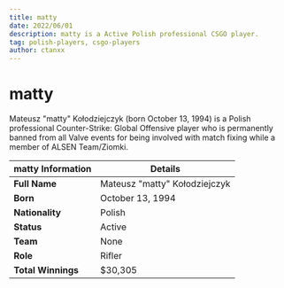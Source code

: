 ```yaml
---
title: matty
date: 2022/06/01
description: matty is a Active Polish professional CSGO player.
tag: polish-players, csgo-players
author: ctanxx
---
```


# matty

Mateusz "matty" Kołodziejczyk (born October 13, 1994) is a Polish professional Counter-Strike: Global Offensive player who is permanently banned from all Valve events for being involved with match fixing while a member of ALSEN Team/Ziomki.

| **matty Information** | **Details**                  |
| -------------------- | ----------------------------- |
| **Full Name**        | Mateusz "matty" Kołodziejczyk |
| **Born**             | October 13, 1994              |
| **Nationality**      | Polish                        |
| **Status**           | Active                        |
| **Team**             | None              |
| **Role**             | Rifler                        |
| **Total Winnings**   | $30,305                       |